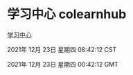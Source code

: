 # 学习中心 colearnhub
[学习中心](http://59.174.25.102:56308/colearnhub/)

2021年 12月 23日 星期四 08:42:12 CST

2021年 12月 23日 星期四 00:42:12 GMT
